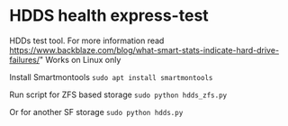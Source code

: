 # HDDS health express-test

HDDs test tool. For more information read https://www.backblaze.com/blog/what-smart-stats-indicate-hard-drive-failures/"
Works on Linux only

Install Smartmontools
  `sudo apt install smartmontools`

Run script for ZFS based storage
  `sudo python hdds_zfs.py`

Or for another SF storage
  `sudo python hdds.py`
